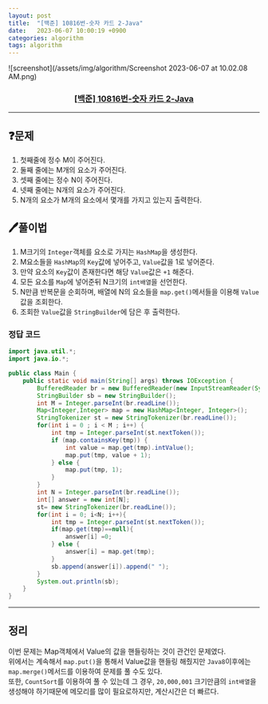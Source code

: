 ```yaml
---
layout: post
title:  "[백준] 10816번-숫자 카드 2-Java"
date:   2023-06-07 10:00:19 +0900
categories: algorithm
tags: algorithm
---
```


![screenshot](/assets/img/algorithm/Screenshot 2023-06-07 at 10.02.08 AM.png)
### <center><a href="https://www.acmicpc.net/problem/10816">[백준] 10816번-숫자 카드 2-Java</a></center>
---

## ❓문제

1. 첫째줄에 정수 M이 주어진다.
2. 둘째 줄에는 M개의 요소가 주어진다.
3. 셋째 줄에는 정수 N이 주어진다.
4. 넷째 줄에는 N개의 요소가 주어진다.
5. N개의 요소가 M개의 요소에서 몇개를 가지고 있는지 출력한다.


## 🖊️풀이법

1. M크기의 ```Integer```객체를 요소로 가지는 ```HashMap```을 생성한다.
2. M요소들을 ```HashMap```의 ```Key```값에 넣어주고, ```Value```값을 1로 넣어준다.
3. 만약 요소의 ```Key```값이 존재한다면 해당 ```Value```값은 ```+1``` 해준다.
4. 모든 요소를 ```Map```에 넣어준뒤 N크기의 ```int배열```을 선언한다.
5. N만큼 반복문을 순회하며, 배열에 N의 요소들을 ```map.get()```메서들을 이용해 ```Value```값을 조회한다.
6. 조회한 ```Value```값을 ```StringBuilder```에 담은 후 출력한다.

### 정답 코드

```java
import java.util.*;
import java.io.*;

public class Main {
    public static void main(String[] args) throws IOException {
        BufferedReader br = new BufferedReader(new InputStreamReader(System.in));
        StringBuilder sb = new StringBuilder();
        int M = Integer.parseInt(br.readLine());
        Map<Integer,Integer> map = new HashMap<Integer, Integer>();
        StringTokenizer st = new StringTokenizer(br.readLine());
        for(int i = 0 ; i < M ; i++) {
            int tmp = Integer.parseInt(st.nextToken());
            if (map.containsKey(tmp)) {
                int value = map.get(tmp).intValue();
                map.put(tmp, value + 1);
            } else {
                map.put(tmp, 1);
            }
        }
        int N = Integer.parseInt(br.readLine());
        int[] answer = new int[N];
        st= new StringTokenizer(br.readLine());
        for(int i = 0; i<N; i++){
            int tmp = Integer.parseInt(st.nextToken());
            if(map.get(tmp)==null){
                answer[i] =0;
            } else {
                answer[i] = map.get(tmp);
            }
            sb.append(answer[i]).append(" ");
        }
        System.out.println(sb);
    }
}
```

---

## 정리

이번 문제는 Map객체에서 Value의 값을 핸들링하는 것이 관건인 문제였다.<br>
위에서는 계속해서 ```map.put()```을 통해서 Value값을 핸들링 해줬지만 ```Java8```이후에는 ```map.merge()```메서드를 이용하여 문제를 풀 수도 있다.<br>
또한, ```CountSort```를 이용하여 풀 수 있는데 그 경우, ```20,000,001``` 크기만큼의 ```int배열```을 생성해야 하기때문에 메모리를 많이 필요로하지만, 계산시간은 더 빠르다.




